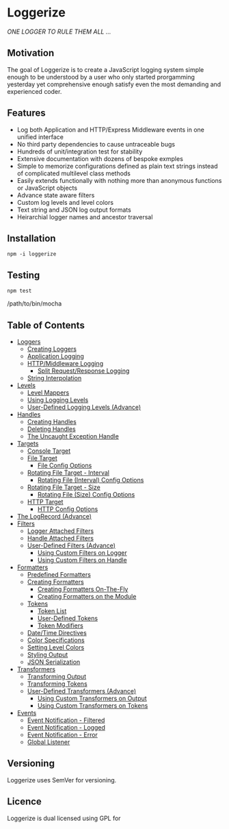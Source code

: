# Loggerize

*ONE LOGGER TO RULE THEM ALL ...*

## Motivation

The goal of Loggerize is to create a JavaScript logging system simple enough to be 
understood by a user who only started prorgamming yesterday yet comprehensive 
enough satisfy even the most demanding and experienced coder.

## Features

- Log both Application and HTTP/Express Middleware events in one unified interface 
- No third party dependencies to cause untraceable bugs
- Hundreds of unit/integration test for stability
- Extensive documentation with dozens of bespoke exmples
- Simple to memorize configurations defined as plain text strings instead of complicated 
  multilevel class methods
- Easily extends functionally with nothing more than anonymous functions or JavaScript objects
- Advance state aware filters
- Custom log levels and level colors
- Text string and JSON log output formats
- Heirarchial logger names and ancestor traversal

## Installation

`npm -i loggerize`

## Testing

`npm test`

/path/to/bin/mocha

## Table of Contents
- [Loggers](#)
	- [Creating Loggers](#)
	- [Application Logging](#)
	- [HTTP/Middleware Logging](#)
		- [Split Request/Response Logging](#)
	- [String Interpolation](#)
- [Levels](#)
	- [Level Mappers](#)
	- [Using Logging Levels](#)
	- [User-Defined Logging Levels (Advance)](#)
- [Handles](#)
	- [Creating Handles](#)
	- [Deleting Handles](#)
	- [The Uncaught Exception Handle](#)
- [Targets](#)
	- [Console Target](#)
	- [File Target](#)
		- [File Config Options](#)
	- [Rotating File Target - Interval](#)
		- [Rotating File (Interval) Config Options](#)
	- [Rotating File Target - Size](#)
		- [Rotating File (Size) Config Options](#)
	- [HTTP Target](#)
		- [HTTP Config Options](#)
- [The LogRecord (Advance)](#)
- [Filters](#)
	- [Logger Attached Filters](#)
	- [Handle Attached Filters](#)
	- [User-Defined Filters (Advance)](#)
		- [Using Custom Filters on Logger](#)
		- [Using Custom Filters on Handle](#)
- [Formatters](#)
	- [Predefined Formatters](#)
	- [Creating Formatters](#)
		- [Creating Formatters On-The-Fly](#)
		- [Creating Formatters on the Module](#)
	- [Tokens](#)
		- [Token List](#)
		- [User-Defined Tokens](#)
		- [Token Modifiers](#)
	- [Date/Time Directives](#)
	- [Color Specifications](#)
	- [Setting Level Colors](#)
	- [Styling Output](#)
	- [JSON Serialization](#)
- [Transformers](#)
	- [Transforming Output](#)
	- [Transforming Tokens](#)
	- [User-Defined Transformers (Advance)](#)
		- [Using Custom Transformers on Output](#)
		- [Using Custom Transformers on Tokens](#)
- [Events](#)
	- [Event Notification - Filtered](#)
	- [Event Notification - Logged](#)
	- [Event Notification - Error](#)
	- [Global Listener](#)	

## Versioning

Loggerize uses SemVer for versioning.

## Licence

Loggerize is dual licensed using GPL for 




